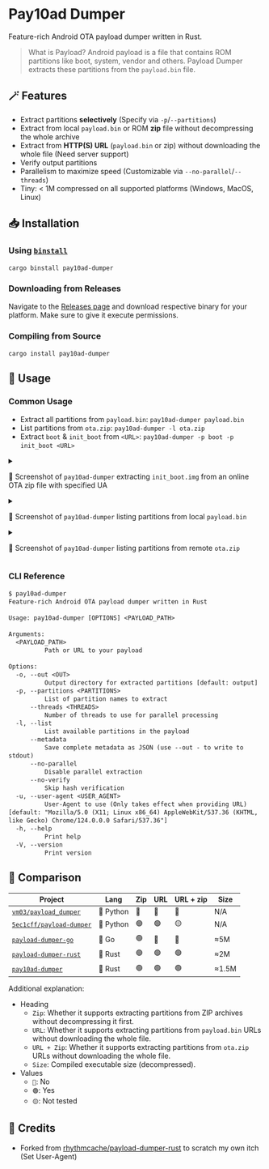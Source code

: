 # Pay10ad Dumper

Feature-rich Android OTA payload dumper written in Rust.

> What is Payload?
> Android payload is a file that contains ROM partitions like boot, system, vendor and others. Payload Dumper extracts these partitions from the `payload.bin` file.

## 🪄 Features

- Extract partitions **selectively** (Specify via `-p`/`--partitions`)
- Extract from local `payload.bin` or ROM **zip** file without decompressing the whole archive
- Extract from **HTTP(S) URL** (`payload.bin` or zip) without downloading the whole file (Need server support)
- Verify output partitions
- Parallelism to maximize speed (Customizable via `--no-parallel`/`--threads`)
- Tiny: < 1M compressed on all supported platforms (Windows, MacOS, Linux)

## 📥 Installation

### Using [`binstall`](https://github.com/cargo-bins/cargo-binstall)

```shell
cargo binstall pay10ad-dumper
```

### Downloading from Releases

Navigate to the [Releases page](https://github.com/PRO-2684/pay10ad-dumper/releases) and download respective binary for your platform. Make sure to give it execute permissions.

### Compiling from Source

```shell
cargo install pay10ad-dumper
```

## 📖 Usage

### Common Usage

- Extract all partitions from `payload.bin`: `pay10ad-dumper payload.bin`
- List partitions from `ota.zip`: `pay10ad-dumper -l ota.zip`
- Extract `boot` & `init_boot` from `<URL>`: `pay10ad-dumper -p boot -p init_boot <URL>`

<details><summary>

📸 Screenshot of `pay10ad-dumper` extracting `init_boot.img` from an online OTA zip file with specified UA

</summary>

![sample-remote-zip.png](images/sample-remote-zip.png)

</details>

<details><summary>

📸 Screenshot of `pay10ad-dumper` listing partitions from local `payload.bin`

</summary>

![sample-local-list](images/sample-local-list.png)

</details>

<details><summary>

📸 Screenshot of `pay10ad-dumper` listing partitions from remote `ota.zip`

</summary>

![sample-remote-list](images/sample-remote-list.png)

</details>

### CLI Reference

```shell
$ pay10ad-dumper
Feature-rich Android OTA payload dumper written in Rust

Usage: pay10ad-dumper [OPTIONS] <PAYLOAD_PATH>

Arguments:
  <PAYLOAD_PATH>
          Path or URL to your payload

Options:
  -o, --out <OUT>
          Output directory for extracted partitions [default: output]
  -p, --partitions <PARTITIONS>
          List of partition names to extract
      --threads <THREADS>
          Number of threads to use for parallel processing
  -l, --list
          List available partitions in the payload
      --metadata
          Save complete metadata as JSON (use --out - to write to stdout)
      --no-parallel
          Disable parallel extraction
      --no-verify
          Skip hash verification
  -u, --user-agent <USER_AGENT>
          User-Agent to use (Only takes effect when providing URL) [default: "Mozilla/5.0 (X11; Linux x86_64) AppleWebKit/537.36 (KHTML, like Gecko) Chrome/124.0.0.0 Safari/537.36"]
  -h, --help
          Print help
  -V, --version
          Print version
```

## 🤔 Comparison

| Project | Lang | Zip | URL | URL + zip | Size |
| - | - | - | - | - | - |
| [`vm03/payload_dumper`](https://github.com/vm03/payload_dumper) | 🐍 Python | 🔴 | 🔴 | 🔴 | N/A |
| [`5ec1cff/payload-dumper`](https://github.com/5ec1cff/payload-dumper) | 🐍 Python | 🟢 | 🟢 | 🟡 | N/A |
| [`payload-dumper-go`](https://github.com/ssut/payload-dumper-go) | 🐹 Go | 🟢 | 🔴 | 🔴 | ≈5M |
| [`payload-dumper-rust`](https://github.com/rhythmcache/payload-dumper-rust) | 🦀 Rust | 🟢 | 🟢 | 🟢 | ≈2M |
| [`pay10ad-dumper`](https://github.com/PRO-2684/pay10ad-dumper) | 🦀 Rust | 🟢 | 🟢 | 🟢 | ≈1.5M |

Additional explanation:

- Heading
    - `Zip`: Whether it supports extracting partitions from ZIP archives without decompressing it first.
    - `URL`: Whether it supports extracting partitions from `payload.bin` URLs without downloading the whole file.
    - `URL + Zip`: Whether it supports extracting partitions from `ota.zip` URLs without downloading the whole file.
    - `Size`: Compiled executable size (decompressed).
- Values
    - `🔴`: No
    - `🟢`: Yes
    - `🟡`: Not tested

## 🎉 Credits

- Forked from [rhythmcache/payload-dumper-rust](https://github.com/rhythmcache/payload-dumper-rust) to scratch my own itch (Set User-Agent)
